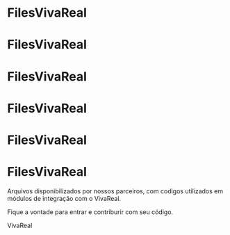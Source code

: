 # FilesVivaReal
# FilesVivaReal
# FilesVivaReal
# FilesVivaReal
# FilesVivaReal
# FilesVivaReal

Arquivos disponibilizados por nossos parceiros, com codigos utilizados em módulos de integração com o VivaReal.

Fique a vontade para entrar e contriburir com seu código. 

VivaReal
